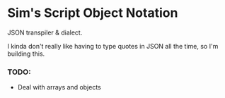 # Sim's Script Object Notation
JSON transpiler & dialect.

I kinda don't really like having to type quotes in JSON all the time, so I'm building this.

### TODO:
- Deal with arrays and objects
